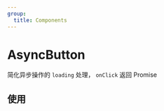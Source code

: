 ```yaml
---
group:
  title: Components
---
```


# AsyncButton

简化异步操作的 `loading` 处理， `onClick` 返回 Promise

## 使用

<code src="./demo/base.tsx" >

